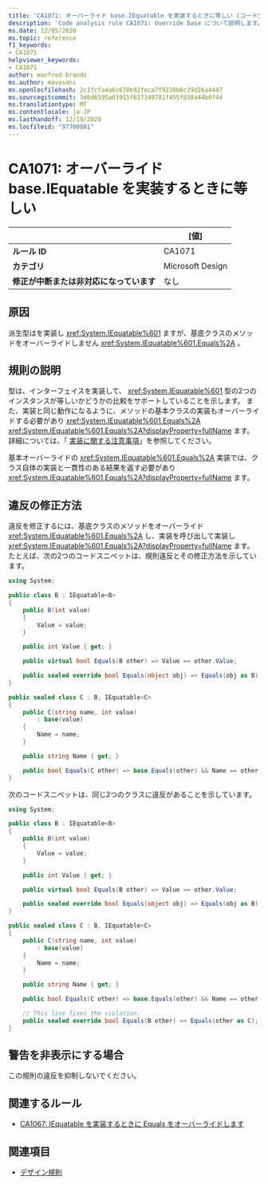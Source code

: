 ```yaml
---
title: 'CA1071: オーバーライド base.IEquatable を実装するときに等しい (コード分析)'
description: 'Code analysis rule CA1071: Override base について説明します。IEquatable を実装するときに等しい'
ms.date: 12/05/2020
ms.topic: reference
f1_keywords:
- CA1071
helpviewer_keywords:
- CA1071
author: manfred-brands
ms.author: mavasani
ms.openlocfilehash: 2c1fcfa4a6c670b92feca7f9228b6c29d26a4447
ms.sourcegitcommit: 3d6d6595a03915f617349781f455f838a44b0f44
ms.translationtype: MT
ms.contentlocale: ja-JP
ms.lasthandoff: 12/19/2020
ms.locfileid: "97700881"
---
```

# <a name="ca1071-override-baseequals-when-implementing-iequatable"></a>CA1071: オーバーライド base.IEquatable を実装するときに等しい

| | [値] |
|-|-|
| **ルール ID** |CA1071|
| **カテゴリ** |Microsoft Design|
| **修正が中断または非対応になっています** |なし|

## <a name="cause"></a>原因

派生型はを実装し <xref:System.IEquatable%601> ますが、基底クラスのメソッドをオーバーライドしません <xref:System.IEquatable%601.Equals%2A> 。

## <a name="rule-description"></a>規則の説明

型は、インターフェイスを実装して、 <xref:System.IEquatable%601> 型の2つのインスタンスが等しいかどうかの比較をサポートしていることを示します。 また、実装と同じ動作になるように、メソッドの基本クラスの実装もオーバーライドする必要があり <xref:System.IEquatable%601.Equals%2A> <xref:System.IEquatable%601.Equals%2A?displayProperty=fullName> ます。
詳細については、「 [実装に関する注意事項](/dotnet/api/system.iequatable-1#notes-to-implementers)」を参照してください。

基本オーバーライドの <xref:System.IEquatable%601.Equals%2A> 実装では、クラス自体の実装と一貫性のある結果を返す必要があり <xref:System.IEquatable%601.Equals%2A?displayProperty=fullName> ます。

## <a name="how-to-fix-violations"></a>違反の修正方法

違反を修正するには、基底クラスのメソッドをオーバーライド <xref:System.IEquatable%601.Equals%2A> し、実装を呼び出して実装し <xref:System.IEquatable%601.Equals%2A?displayProperty=fullName> ます。
たとえば、次の2つのコードスニペットは、規則違反とその修正方法を示しています。

```csharp
using System;

public class B : IEquatable<B>
{
    public B(int value)
    {
        Value = value;
    }

    public int Value { get; }

    public virtual bool Equals(B other) => Value == other.Value;

    public sealed override bool Equals(object obj) => Equals(obj as B);
}

public sealed class C : B, IEquatable<C>
{
    public C(string name, int value)
        : base(value)
    {
        Name = name;
    }

    public string Name { get; }

    public bool Equals(C other) => base.Equals(other) && Name == other.Name;
}
```

次のコードスニペットは、同じ2つのクラスに違反があることを示しています。

```csharp
using System;

public class B : IEquatable<B>
{
    public B(int value)
    {
        Value = value;
    }

    public int Value { get; }

    public virtual bool Equals(B other) => Value == other.Value;

    public sealed override bool Equals(object obj) => Equals(obj as B);
}

public sealed class C : B, IEquatable<C>
{
    public C(string name, int value)
        : base(value)
    {
        Name = name;
    }

    public string Name { get; }

    public bool Equals(C other) => base.Equals(other) && Name == other.Name;

    // This line fixes the violation.
    public sealed override bool Equals(B other) => Equals(other as C);
}
```

## <a name="when-to-suppress-warnings"></a>警告を非表示にする場合

この規則の違反を抑制しないでください。

## <a name="related-rules"></a>関連するルール

- [CA1067: IEquatable を実装するときに Equals をオーバーライドします](ca1067.md)

## <a name="see-also"></a>関連項目

- [デザイン規則](design-warnings.md)
